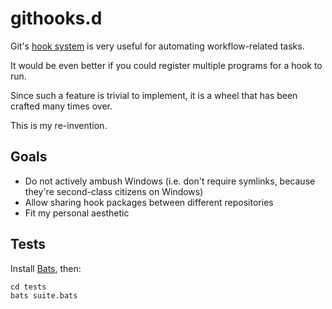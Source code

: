 githooks.d
==========

Git's
[hook system](https://www.kernel.org/pub/software/scm/git/docs/githooks.html)
is very useful for automating workflow-related tasks.

It would be even better if you could register multiple programs for a hook to
run.

Since such a feature is trivial to implement, it is a wheel that has been
crafted many times over.

This is my re-invention.

Goals
-----

* Do not actively ambush Windows (i.e. don't require symlinks, because
  they're second-class citizens on Windows)
* Allow sharing hook packages between different repositories
* Fit my personal aesthetic

Tests
-----

Install [Bats](https://github.com/sstephenson/bats), then:

    cd tests
    bats suite.bats
